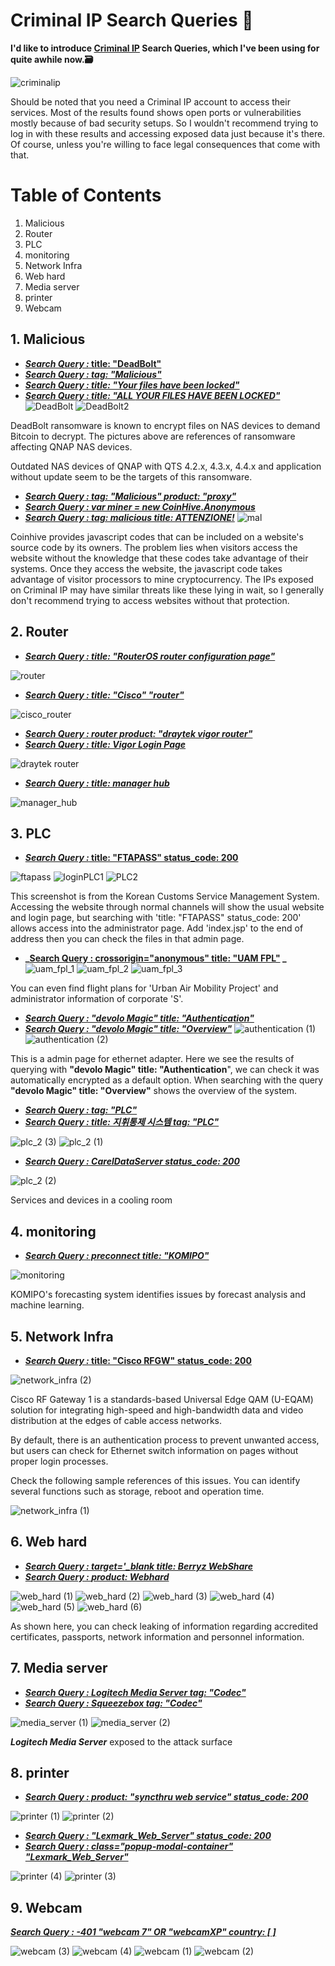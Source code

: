 # Criminal IP Search Queries 📍
**I'd like to introduce [Criminal IP](https://www.criminalip.io) Search Queries, which I've been using for quite awhile now.🗃**

![criminalip](https://user-images.githubusercontent.com/121164456/213414593-18a5582d-922b-4e6d-8237-16b7ea4462d0.png)

Should be noted that you need a Criminal IP account to  access their services.
Most of the results found shows open ports or vulnerabilities mostly because of bad security setups.
So I wouldn't recommend trying to log in with these results and accessing exposed data just because it's there. Of course, unless you're willing to face legal consequences that come with that.

# Table of Contents
1. Malicious
2. Router
3. PLC
4. monitoring 
5. Network Infra 
6. Web hard
7. Media server 
8. printer
9. Webcam
  
  
  
## 1. Malicious  
   
  -   **[_Search Query :_ title: "DeadBolt"](https://www.criminalip.io/asset/search?query=title:%20%22DeadBolt%22)**
-   **_[Search Query : tag: "Malicious"](https://www.criminalip.io/asset/search?query=tag:%20%22Malicious%22)_**
-   **_[Search Query : title: "Your files have been locked"](https://www.criminalip.io/asset/search?query=title:%20%22Your%20files%20have%20been%20locked%22)_**
-   **_[Search Query : title: "ALL **YOUR FILES HAVE BEEN LOCKED**"](https://www.criminalip.io/asset/search?query=title:%20%22ALL%20YOUR%20FILES%20HAVE%20BEEN%20LOCKED%22)_**
 ![DeadBolt](https://user-images.githubusercontent.com/121164456/213414701-a352b3ab-d2f1-42e5-9cee-05377b5a2838.png)
![DeadBolt2](https://user-images.githubusercontent.com/121164456/213414718-3f715468-374c-4362-9f36-b3257481f485.png)

DeadBolt ransomware is known to encrypt files on NAS devices to demand Bitcoin to decrypt. The pictures above are references of ransomware affecting QNAP NAS devices.

Outdated NAS devices of QNAP with QTS 4.2.x, 4.3.x, 4.4.x and application without update seem to be the targets of this ransomware.

-   **_[Search Query : tag: "Malicious" product: "proxy"](https://www.criminalip.io/asset/search?query=tag:%20%22Malicious%22%20product:%20%22proxy%22)_**
-   **_[Search Query : var miner = new CoinHive.Anonymous](https://www.criminalip.io/asset/search?query=var%20miner%20%3D%20new%20CoinHive.Anonymous)_**
-   **_[Search Query : tag: malicious title: ATTENZIONE!](https://www.criminalip.io/asset/search?query=tag:%20malicious%20title:%20ATTENZIONE%21)_**
 ![mal](https://user-images.githubusercontent.com/121164456/213414793-6b0320e5-512a-4459-81cd-ff73f8bf42a6.png)

 
Coinhive provides javascript codes that can be included on a website's source code by its owners. The problem lies when visitors access the website without the knowledge that these codes take advantage of their systems. Once they access the website, the javascript code takes advantage of visitor processors to mine cryptocurrency. The IPs exposed on Criminal IP may have similar threats like these lying in wait, so I generally don't recommend trying to access websites without that protection.
## 2. Router 
-   **_[Search Query : title: "RouterOS router configuration page"](https://www.criminalip.io/asset/search?query=title:%20%22RouterOS%20router%20configuration%20page%22)_**

![router](https://user-images.githubusercontent.com/121164456/213414909-7bb6c5a9-77e3-4054-961a-a961b5ad5a02.png)



  

-   **_[Search Query : title: "Cisco" "router"](https://www.criminalip.io/asset/search?query=title:%20%22Cisco%22%20%22router%22)_**

![cisco_router](https://user-images.githubusercontent.com/121164456/213414937-2ede6377-d4c9-4ebf-8d3e-5cb8ef469ce4.png)  



-   **_[Search Query : router product: "draytek vigor router"](https://www.criminalip.io/asset/search?query=router%20product:%20%22draytek%20vigor%20router%22)_**
-   **_[Search Query : title: Vigor Login Page](https://www.criminalip.io/asset/search?query=title:%20Vigor%20Login%20Page)_**


![draytek router](https://user-images.githubusercontent.com/121164456/213415092-33e008d5-ff69-46ce-86fc-0b06ff407e44.png)

  

  

-   **_[Search Query : title: manager hub](https://www.criminalip.io/asset/search?query=title:%20manager%20hub)_**

![manager_hub](https://user-images.githubusercontent.com/121164456/213415128-2bc5332f-030f-46f1-8588-d12fee632bee.png)

  
## 3. PLC
 -   **[_Search Query :_ title: "FTAPASS" status_code: 200](https://www.criminalip.io/asset/search?query=title:%20%22FTAPASS%22%20status_code:%20200)**

![ftapass](https://user-images.githubusercontent.com/121164456/213415223-b532ad64-7c97-4c79-9d14-30e173f9d0f2.png)
![login![PLC1](https://user-images.githubusercontent.com/121164456/213415375-79831d67-e14b-48dd-8d81-b43a410f2fed.png)
](https://user-images.githubusercontent.com/121164456/213415272-0328713d-c32a-4c77-bdcb-b6eeb4bc4e0b.png)
![PLC2](https://user-images.githubusercontent.com/121164456/213415407-51ebd946-5ef8-47e2-adf4-a5e43927be05.png)


This screenshot is from the Korean Customs Service Management System. Accessing the website through normal channels will show the usual website and login page, but searching with 'title: "FTAPASS" status_code: 200' allows access into the administrator page. Add 'index.jsp' to the end of address then you can check the files in that admin page.

-   **_[Search Query : crossorigin="anonymous" title: "UAM FPL"](https://www.criminalip.io/asset/search?query=crossorigin%3D%22anonymous%22%20title:%20%22UAM%20FPL%22)  _**
![uam_fpl_1](https://user-images.githubusercontent.com/121164456/213415505-6f54530a-9a05-4fed-a707-42f9b93cb1d8.png)
![uam_fpl_2](https://user-images.githubusercontent.com/121164456/213415544-ee784c43-eb09-4654-ad3d-4f3510e97557.png)
![uam_fpl_3](https://user-images.githubusercontent.com/121164456/213415564-1d987d07-98d4-4d21-b29a-285ed174f822.png)



You can even find flight plans for 'Urban Air Mobility Project' and administrator information of corporate 'S'.

  

-   **_[Search Query : "devolo Magic" title: "**Authentication**"](https://www.criminalip.io/asset/search?query=%22devolo%20Magic%22%20title:%20%22Authentication%22)_**
-   **_[Search Query : "devolo Magic" title: "Overview"](https://www.criminalip.io/asset/search?query=%22devolo%20Magic%22%20title:%20%22Overview%22)_**
![authentication (1)](https://user-images.githubusercontent.com/121164456/213415644-b2a5e946-264f-4f4a-895c-a4f496df58ae.png)
![authentication (2)](https://user-images.githubusercontent.com/121164456/213415656-27b1b7dd-3dbe-4c84-91fa-2331c40680cb.png)




This is a admin page for ethernet adapter. Here we see the results of querying with  **"devolo Magic" title: "Authentication**", we can check it was automatically encrypted as a default option. When searching with the query **"devolo Magic" title: "Overview"** shows the overview of the system.

-   **_[Search Query : tag: "PLC"](https://www.criminalip.io/asset/search?query=tag:%20%22PLC%22)_**
-   **_[Search Query : title: 지휘통제 시스템 tag: "PLC"](https://www.criminalip.io/asset/search?query=title:%20%EC%A7%80%ED%9C%98%ED%86%B5%EC%A0%9C%20%EC%8B%9C%EC%8A%A4%ED%85%9C%20tag:%20%22PLC%22)_**


![plc_2 (3)](https://user-images.githubusercontent.com/121164456/213415717-3977a180-a954-448b-b259-ff5dad1acd3f.png)
![plc_2 (1)](https://user-images.githubusercontent.com/121164456/213415731-83ad148f-bc90-40f3-b36b-8aaf4178d30b.png)

  

  

-   **_[Search Query : CarelDataServer status_code: 200](https://www.criminalip.io/asset/search?query=CarelDataServer%20status_code:%20200)_**

![plc_2 (2)](https://user-images.githubusercontent.com/121164456/213415756-88297059-446a-452b-af39-b2783ea2809e.png)


Services and devices in a cooling room

## 4. monitoring
-   **_[  Search Query : preconnect title: "KOMIPO"](https://www.criminalip.io/asset/search?query=preconnect%20title:%20%22KOMIPO%22)_**

![monitoring](https://user-images.githubusercontent.com/121164456/213415798-2534d3e9-e897-4810-bdf6-0ae41fd00ae6.png)


KOMIPO's forecasting system identifies issues by forecast analysis and machine learning.

## 5. Network Infra
-   **[_Search Query :_ title: "Cisco RFGW" status_code: 200](https://www.criminalip.io/asset/search?query=title:%20%22Cisco%20RFGW%22%20status_code:%20200)**


![network_infra (2)](https://user-images.githubusercontent.com/121164456/213415828-db2c2290-873c-4ade-90ab-2bb9991454fb.png)

Cisco RF Gateway 1 is a standards-based Universal Edge QAM (U-EQAM) solution for integrating  high-speed and high-bandwidth data and video distribution at the edges of cable access networks.

By default, there is an authentication process to prevent unwanted access, but users can check for Ethernet switch information on pages without proper login processes.

Check the following sample references of this issues. You can identify several  functions such as storage, reboot and operation time.

  ![network_infra (1)](https://user-images.githubusercontent.com/121164456/213415914-7d318fc1-d3cb-4137-b2da-62b45ce9ff67.png)




## 6. Web hard
-   **_[Search Query : target='**_blank** title: Berryz WebShare](https://www.criminalip.io/asset/search?query=target%3D%27_blank%20title:%20Berryz%20WebShare)_**
-   **_[Search Query : **product: Webhard**](https://www.criminalip.io/asset/search?query=product:%20Webhard)_**

![web_hard (1)](https://user-images.githubusercontent.com/121164456/213416390-c87d0ded-8646-49ab-a77a-aeb3637a5ddd.png)
![web_hard (2)](https://user-images.githubusercontent.com/121164456/213416408-6b0cfabe-5c0c-401f-8cef-d5830e841846.png)
![web_hard (3)](https://user-images.githubusercontent.com/121164456/213416416-3e60a716-21b0-438d-82a0-21feec2f0327.png)
![web_hard (4)](https://user-images.githubusercontent.com/121164456/213416423-07e76074-2f99-488c-bfd9-5cb5179fc8b4.png)
![web_hard (5)](https://user-images.githubusercontent.com/121164456/213416435-f5246bc3-3dec-46b0-9a9d-e4f6acbabae1.png)
![web_hard (6)](https://user-images.githubusercontent.com/121164456/213416453-a3514d0d-71af-4829-94ff-359ddd9b9dc6.png)



As shown here, you can check leaking of information regarding accredited certificates, passports, network information and personnel information.
## 7. Media server

-   **_[Search Query : Logitech Media Server tag: "Codec"](https://www.criminalip.io/asset/search?query=Logitech%20Media%20Server%20tag:%20%22Codec%22)_**
-   **_[Search Query : Squeezebox tag: "Codec"](https://www.criminalip.io/asset/search?query=Squeezebox%20tag:%20%22Codec%22)_**

![media_server (1)](https://user-images.githubusercontent.com/121164456/213416587-9ad4576f-f127-4db7-b579-a96bb7570c2e.png)
![media_server (2)](https://user-images.githubusercontent.com/121164456/213416594-090741b6-314f-43ea-8e44-24bfce90960f.png)


**_Logitech Media Server_** exposed to the attack surface
## 8. printer
-   **_[Search Query : product: "syncthru web service" status_code: 200](https://www.criminalip.io/asset/search?query=product:%20%22syncthru%20web%20service%22%20status_code:%20200)_**

![printer (1)](https://user-images.githubusercontent.com/121164456/213416790-377c069a-e7d7-4f40-9e54-cc9b3c01fdce.png)
![printer (2)](https://user-images.githubusercontent.com/121164456/213416794-e416d427-81b3-43a6-a840-0f7e599fec9e.png)

  

-   **_[Search Query : "Lexmark_Web_Server" status_code: 200](https://www.criminalip.io/asset/search?query=%22Lexmark_Web_Server%22%20status_code:%20200)_**
-   **_[Search Query : class="popup-modal-container" "Lexmark_Web_Server"](https://www.criminalip.io/asset/search?query=class%3D%22popup-modal-container%22%20%22Lexmark_Web_Server%22)_**

![printer (4)](https://user-images.githubusercontent.com/121164456/213416910-2b8a1546-14f2-477c-b1c8-e1a90afde934.png)
![printer (3)](https://user-images.githubusercontent.com/121164456/213416916-c4b25b2d-20bd-4c69-866f-5a22797f698e.png)

## 9. Webcam
**_[Search Query : -401 "webcam 7" OR "webcamXP" country: [ ]](https://www.criminalip.io/asset/search?query=-401%20%22webcam%207%22%20OR%20%22webcamXP%22)_**

![webcam (3)](https://user-images.githubusercontent.com/121164456/213417033-83e4044c-6a40-4c5c-9a2a-57105118e60e.png)
![webcam (4)](https://user-images.githubusercontent.com/121164456/213417037-ca96fdd1-ce33-4340-b149-231d00585817.png)
![webcam (1)](https://user-images.githubusercontent.com/121164456/213417041-c1936f0c-5e69-4021-99f1-db79383fabb0.png)
![webcam (2)](https://user-images.githubusercontent.com/121164456/213417043-b6cf35f6-6632-4d70-b034-8af38e0fa18b.png)


